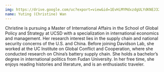 ```yaml
---
img: https://drive.google.com/uc?export=view&id=1EvHiMYMdxzdgULYdKNEJ32OzIcmojRby
name: Yuting (Christine) Wan
---
```



Christine is pursuing a Master of International Affairs in the School of Global Policy and Strategy at UCSD with a specialization in international economics and management. Her research interest lies in the supply chain and national security concerns of the U.S. and China. Before joining Davidson Lab, she worked at the UC Institute on Global Conflict and Cooperation, where she conducted research on China’s battery supply chain. She holds a bachelor’s degree in international politics from Fudan University. In her free time, she enjoys reading histories and literature, and is an enthusiastic traveler.



